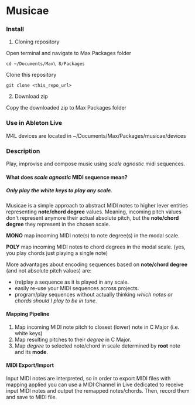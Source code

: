 # Musicae
### Install
1. Cloning repository

Open terminal and navigate to Max Packages folder

`cd ~/Documents/Max\ 8/Packages⁩`

Clone this repository

`git clone <this_repo_url>`

2. Download zip

Copy the downloaded zip to Max Packages folder

### Use in Ableton Live
M4L devices are located in ~/Documents/Max/Packages/musicae/devices

### Description

Play, improvise and compose music using *scale agnostic* midi sequences.

#### What does *scale agnostic* MIDI sequence mean?

##### **Only** play the **white keys** to play any scale.

Musicae is a simple approach to abstract MIDI notes to higher lever entities representing **note/chord degree** values. Meaning, incoming pitch values don't represent anymore their actual absolute pitch, but the **note/chord degree** they represent in the chosen scale.

**MONO** map incoming MIDI note(s) to note degree(s) in the modal scale.

**POLY** map incoming MIDI notes to chord degrees in the modal scale. (yes, you play chords just playing a single note)

More advantages about encoding sequences based on **note/chord degree**  (and not absolute pitch values) are:
- (re)play a sequence as it is played in any scale.
- easily re-use your MIDI sequences across projects.
- program/play sequences without actually thinking *which notes or chords should I play to be in tune*.

#### Mapping Pipeline

1. Map incoming MIDI note pitch to closest (lower) note in C Major (i.e. white keys)
2. Map resulting pitches to their *degree* in C Major.
3. Map *degree* to selected note/chord in scale determined by **root** note and its **mode**.

#### MIDI Export/Import

Input MIDI notes are interpreted, so in order to export MIDI files with mapping applied you can use a MIDI Channel in Live dedicated to receive input MIDI notes and output the remapped notes/chords. Then, record them and save to MIDI file.
